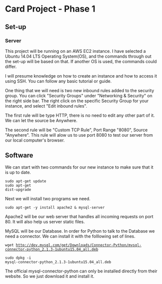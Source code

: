 # Card Project - Phase 1

## Set-up

### Server

This project will be running on an AWS EC2 instance. I have selected a Ubuntu 14.04 LTS Operating System(OS), and the commands through out the set-up will be based on that. If another OS is used, the commands could differ.

I will presume knowledge on how to create an instance and how to access it using SSH. You can follow any basic tutorial or guide.

One thing that we will need is two new inbound rules added to the security group. You can click "Security Groups" under "Networking & Security" on the right side bar. The right click on the specific Security Group for your instance, and select "Edit inbound rules".

The first rule will be type HTTP, there is no need to edit any other part of it. We can let the source be Anywhere.

The second rule will be "Custom TCP Rule", Port Range "8080", Source "Anywhere". This rule will alow us to use port 8080 to test our server from our local computer's browser.

## Software

We can start with two commands for our new instance to make sure that it is up to date.

<code>sudo apt-get update</code><br />
<code>sudo apt-get dist-upgrade</code>

Next we will install two programs we need.

<code>sudo apt-get -y install apache2 & mysql-server</code>

Apache2 will be our web server that handles all incoming requests on port 80. It will also help us server static files. 

MySQL will be our Database. In order for Python to talk to the Database we need a connector. We can install it with the folllowing set of lines.

<code>wget http://dev.mysql.com/get/Downloads/Connector-Python/mysql-connector-python_2.1.3-1ubuntu15.04_all.deb  
sudo dpkg -i mysql-connector-python_2.1.3-1ubuntu15.04_all.deb</code>

The official mysql-connector-python can only be installed directly from their website. So we just download it and install it.

